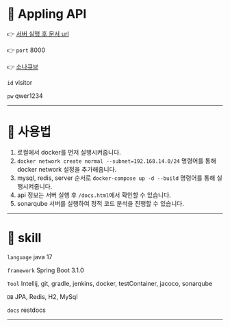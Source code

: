 # 🍎 Appling API

👉 [서버 실행 후 문서 url](http://localhost:8000/docs.html)

👉 `port` 8000

👉 [소나큐브](http://39.118.30.247:9000/)

`id` visitor

`pw` qwer1234

---

# 🔴 사용법

1. 로컬에서 docker를 먼저 실행시켜줍니다.
2. `docker network create normal --subnet=192.168.14.0/24` 명령어를 통해 docker network 설정을 추가해줍니다.
3. mysql, redis, server 순서로 `docker-compose up -d --build` 명령어를 통해 실행시켜줍니다.
4. api 정보는 서버 실행 후 `/docs.html`에서 확인할 수 있습니다.
5. sonarqube 서버를 실행하여 정적 코드 분석을 진행할 수 있습니다.

---

# 🔴 skill

`language` java 17

`framework` Spring Boot 3.1.0

`Tool` Intellij, git, gradle, jenkins, docker, testContainer, jacoco, sonarqube

`DB` JPA, Redis, H2, MySql

`docs` restdocs

---